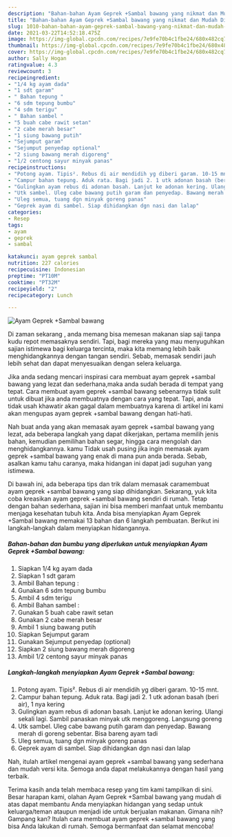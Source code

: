 ```yaml
---
description: "Bahan-bahan Ayam Geprek +Sambal bawang yang nikmat dan Mudah Dibuat"
title: "Bahan-bahan Ayam Geprek +Sambal bawang yang nikmat dan Mudah Dibuat"
slug: 1010-bahan-bahan-ayam-geprek-sambal-bawang-yang-nikmat-dan-mudah-dibuat
date: 2021-03-22T14:52:18.475Z
image: https://img-global.cpcdn.com/recipes/7e9fe70b4c1fbe24/680x482cq70/ayam-geprek-sambal-bawang-foto-resep-utama.jpg
thumbnail: https://img-global.cpcdn.com/recipes/7e9fe70b4c1fbe24/680x482cq70/ayam-geprek-sambal-bawang-foto-resep-utama.jpg
cover: https://img-global.cpcdn.com/recipes/7e9fe70b4c1fbe24/680x482cq70/ayam-geprek-sambal-bawang-foto-resep-utama.jpg
author: Sally Hogan
ratingvalue: 4.3
reviewcount: 3
recipeingredient:
- "1/4 kg ayam dada"
- "1 sdt garam"
- " Bahan tepung "
- "6 sdm tepung bumbu"
- "4 sdm terigu"
- " Bahan sambel "
- "5 buah cabe rawit setan"
- "2 cabe merah besar"
- "1 siung bawang putih"
- "Sejumput garam"
- "Sejumput penyedap optional"
- "2 siung bawang merah digoreng"
- "1/2 centong sayur minyak panas"
recipeinstructions:
- "Potong ayam. Tipis². Rebus di air mendidih yg diberi garam. 10-15 mnt."
- "Campur bahan tepung. Aduk rata. Bagi jadi 2. 1 utk adonan basah (beri air), 1 nya kering"
- "Gulingkan ayam rebus di adonan basah. Lanjut ke adonan kering. Ulangi sekali lagi. Sambil panaskan minyak utk menggoreng. Langsung goreng"
- "Utk sambel. Uleg cabe bawang putih garam dan penyedap. Bawang merah di goreng sebentar. Bisa bareng ayam tadi"
- "Uleg semua, tuang dgn minyak goreng panas"
- "Geprek ayam di sambel. Siap dihidangkan dgn nasi dan lalap"
categories:
- Resep
tags:
- ayam
- geprek
- sambal

katakunci: ayam geprek sambal 
nutrition: 227 calories
recipecuisine: Indonesian
preptime: "PT10M"
cooktime: "PT32M"
recipeyield: "2"
recipecategory: Lunch

---
```



![Ayam Geprek +Sambal bawang](https://img-global.cpcdn.com/recipes/7e9fe70b4c1fbe24/680x482cq70/ayam-geprek-sambal-bawang-foto-resep-utama.jpg)

Di zaman  sekarang , anda memang bisa memesan makanan siap saji tanpa kudu repot memasaknya sendiri. Tapi, bagi mereka yang mau menyuguhkan sajian istimewa bagi keluarga tercinta, maka kita memang lebih baik menghidangkannya dengan tangan sendiri. Sebab, memasak sendiri jauh lebih sehat dan dapat menyesuaikan dengan selera keluarga.

Jika anda sedang mencari inspirasi cara membuat ayam geprek +sambal bawang yang lezat dan sederhana,maka anda sudah berada di tempat yang tepat. Cara membuat ayam geprek +sambal bawang  sebenarnya tidak sulit untuk dibuat jika anda membuatnya dengan cara yang tepat. Tapi, anda tidak usah khawatir akan gagal dalam membuatnya 
karena di artikel ini kami akan mengupas ayam geprek +sambal bawang dengan hati-hati.  



Nah buat anda yang akan memasak ayam geprek +sambal bawang yang lezat, ada beberapa langkah yang dapat dikerjakan, pertama memilih jenis bahan, kemudian pemilihan bahan segar, hingga cara mengolah dan menghidangkannya. kamu Tidak usah pusing jika ingin memasak ayam geprek +sambal bawang yang enak di mana pun anda berada. Sebab, asalkan kamu  tahu caranya, maka hidangan ini dapat jadi suguhan yang istimewa.

Di bawah ini, ada beberapa tips dan trik dalam memasak caramembuat ayam geprek +sambal bawang yang siap dihidangkan. Sekarang, yuk kita coba kreasikan ayam geprek +sambal bawang sendiri di rumah. Tetap dengan bahan sederhana, sajian ini bisa memberi manfaat untuk membantu menjaga kesehatan tubuh kita. Anda bisa menyiapkan Ayam Geprek +Sambal bawang memakai 13 bahan dan 6 langkah pembuatan. Berikut ini langkah-langkah dalam menyiapkan hidangannya.

<!--inarticleads1-->

##### Bahan-bahan dan bumbu yang diperlukan untuk menyiapkan Ayam Geprek +Sambal bawang:

1. Siapkan 1/4 kg ayam dada
1. Siapkan 1 sdt garam
1. Ambil  Bahan tepung :
1. Gunakan 6 sdm tepung bumbu
1. Ambil 4 sdm terigu
1. Ambil  Bahan sambel :
1. Gunakan 5 buah cabe rawit setan
1. Gunakan 2 cabe merah besar
1. Ambil 1 siung bawang putih
1. Siapkan Sejumput garam
1. Gunakan Sejumput penyedap (optional)
1. Siapkan 2 siung bawang merah digoreng
1. Ambil 1/2 centong sayur minyak panas




<!--inarticleads2-->

##### Langkah-langkah menyiapkan Ayam Geprek +Sambal bawang:

1. Potong ayam. Tipis². Rebus di air mendidih yg diberi garam. 10-15 mnt.
1. Campur bahan tepung. Aduk rata. Bagi jadi 2. 1 utk adonan basah (beri air), 1 nya kering
1. Gulingkan ayam rebus di adonan basah. Lanjut ke adonan kering. Ulangi sekali lagi. Sambil panaskan minyak utk menggoreng. Langsung goreng
1. Utk sambel. Uleg cabe bawang putih garam dan penyedap. Bawang merah di goreng sebentar. Bisa bareng ayam tadi
1. Uleg semua, tuang dgn minyak goreng panas
1. Geprek ayam di sambel. Siap dihidangkan dgn nasi dan lalap




Nah, itulah artikel mengenai  ayam geprek +sambal bawang  yang sederhana dan mudah versi kita. Semoga anda dapat melakukannya dengan hasil yang terbaik. 

Terima kasih anda telah membaca resep yang tim kami tampilkan di sini. Besar harapan kami, olahan  Ayam Geprek +Sambal bawang yang mudah di atas dapat membantu Anda menyiapkan hidangan yang sedap untuk keluarga/teman ataupun menjadi ide untuk berjualan makanan. Gimana nih? Gampang kan? Itulah cara membuat ayam geprek +sambal bawang yang bisa Anda lakukan di rumah. Semoga bermanfaat dan selamat mencoba!

